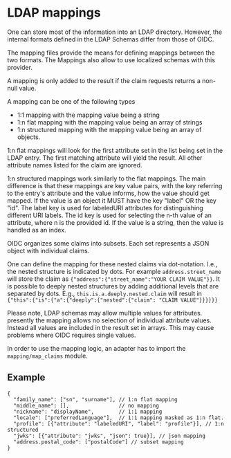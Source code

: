 # LDAP mappings

One can store most of the information into an LDAP directory. However, the
internal formats defined in the LDAP Schemas differ from those of OIDC.

The mapping files provide the means for defining mappings between the two
formats. The Mappings also allow to use localized schemas with this provider.

A mapping is only added to the result if the claim requests returns a
non-null value.

A mapping can be one of the following types
-   1:1 mapping with the mapping value being a string
-   1:n flat mapping with the mapping value being an array of strings
-   1:n structured mapping with the mapping value being an array of
    objects.

1:n flat mappings will look for the first attribute set in the list
being set in the LDAP entry. The first matching attribute will yield the result.
All other attribute names listed for the claim are ignored.

1:n structured mappings work similarly to the flat mappings. The main
difference is that these mappings are key value pairs, with the key
referring to the entry's attribute and the value informs, how the value
should get mapped. If the value is an object it MUST have the key
"label" OR the key "id". The label key is used for labeledURI attributes
for distinguishing different URI labels. The id key is used for
selecting the n-th value of an attribute, where n is the provided id.
If the value is a string, then the value is handled as an index.

OIDC organizes some claims into subsets. Each set represents a JSON object with
individual claims.

One can define the mapping for these nested claims via dot-notation. I.e., the
nested structure is indicated by dots. For example ```address.street_name```
will store the claim as ```{"address":{"street_name":"YOUR CLAIM VALUE"}}```. It
is possible to deeply nested structures by adding additional levels that are
separated by dots. E.g., ```this.is.a.deeply.nested.claim``` will result in
```{"this":{"is":{"a":{"deeply":{"nested":{"claim": "CLAIM VALUE"}}}}}}```

Please note, LDAP schemas may allow multiple values for attributes. presently
the mapping allows no selection of individual attribute values. Instead all
values are included in the result set in arrays. This may cause problems where
OIDC requires single values.

In order to use the mapping logic, an adapter has to import the
```mapping/map_claims``` module.

## Example

```
{
  "family_name": ["sn", "surname"], // 1:n flat mapping
  "middle_name": [],                // no mapping
  "nickname": "displayName",        // 1:1 mapping
  "locale": ["preferredLanguage"],  // 1:1 mapping masked as 1:n flat.
  "profile": [{"attribute": "labeledURI", "label": "profile"}], // 1:n structured
  "jwks": [{"attribute": "jwks", "json": true}], // json mapping
  "address.postal_code": ["postalCode"] // subset mapping
}
```
